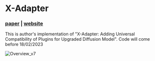 # X-Adapter

### [**paper**](https://arxiv.org/abs/2312.02238) | [**website**](https://showlab.github.io/X-Adapter/)

This is author's implementation of "X-Adapter: Adding Universal Compatibility of Plugins for Upgraded Diffusion Model". Code will come before 18/02/2023 <br>

![Overview_v7](https://github.com/showlab/X-Adapter/assets/152716091/eb41c508-826c-404f-8223-09765765823b)

